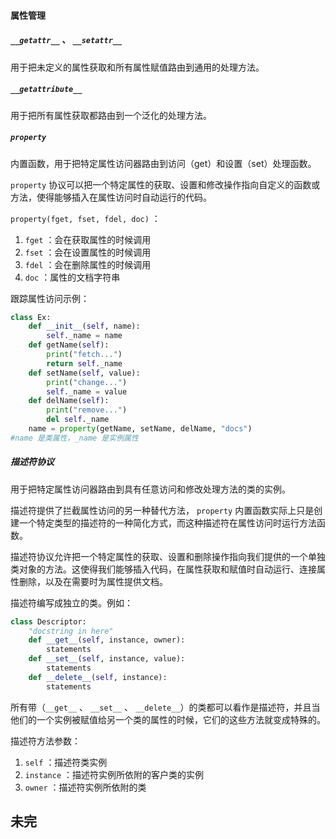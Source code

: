 #### 属性管理

##### `__getattr__` 、 `__setattr__`

用于把未定义的属性获取和所有属性赋值路由到通用的处理方法。

##### `__getattribute__`

用于把所有属性获取都路由到一个泛化的处理方法。

##### `property`

内置函数，用于把特定属性访问器路由到访问（get）和设置（set）处理函数。

`property` 协议可以把一个特定属性的获取、设置和修改操作指向自定义的函数或方法，使得能够插入在属性访问时自动运行的代码。

`property(fget, fset, fdel, doc)` ：

1. `fget` ：会在获取属性的时候调用
2. `fset` ：会在设置属性的时候调用
3. `fdel` ：会在删除属性的时候调用
4. `doc` ：属性的文档字符串

跟踪属性访问示例：

```python
class Ex:
    def __init__(self, name):
        self._name = name
    def getName(self):
        print("fetch...")
        return self._name
    def setName(self, value):
        print("change...")
        self._name = value
    def delName(self):
        print("remove...")
        del self._name
    name = property(getName, setName, delName, "docs")
#name 是类属性，_name 是实例属性
```



##### 描述符协议

用于把特定属性访问器路由到具有任意访问和修改处理方法的类的实例。

描述符提供了拦截属性访问的另一种替代方法， `property` 内置函数实际上只是创建一个特定类型的描述符的一种简化方式，而这种描述符在属性访问时运行方法函数。

描述符协议允许把一个特定属性的获取、设置和删除操作指向我们提供的一个单独类对象的方法。这使得我们能够插入代码，在属性获取和赋值时自动运行、连接属性删除，以及在需要时为属性提供文档。

描述符编写成独立的类。例如：

```python
class Descriptor:
    "docstring in here"
    def __get__(self, instance, owner):
        statements
    def __set__(self, instance, value):
        statements
    def __delete__(self, instance):
        statements
```

所有带（`__get__` 、 `__set__` 、 `__delete__`）的类都可以看作是描述符，并且当他们的一个实例被赋值给另一个类的属性的时候，它们的这些方法就变成特殊的。

描述符方法参数：

1. `self` ：描述符类实例
2. `instance` ：描述符实例所依附的客户类的实例
3. `owner` ：描述符实例所依附的类

## 未完